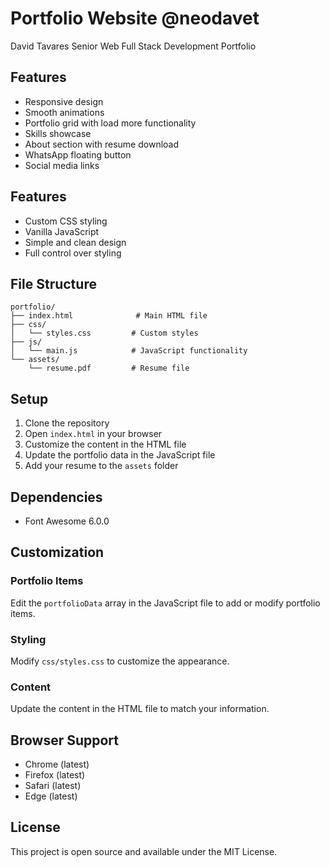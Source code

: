 # Portfolio Website @neodavet
David Tavares Senior Web Full Stack Development Portfolio

## Features

- Responsive design
- Smooth animations
- Portfolio grid with load more functionality
- Skills showcase
- About section with resume download
- WhatsApp floating button
- Social media links

## Features
- Custom CSS styling
- Vanilla JavaScript
- Simple and clean design
- Full control over styling

## File Structure

```
portfolio/
├── index.html              # Main HTML file
├── css/
│   └── styles.css         # Custom styles
├── js/
│   └── main.js            # JavaScript functionality
└── assets/
    └── resume.pdf         # Resume file
```

## Setup

1. Clone the repository
2. Open `index.html` in your browser
3. Customize the content in the HTML file
4. Update the portfolio data in the JavaScript file
5. Add your resume to the `assets` folder

## Dependencies
- Font Awesome 6.0.0

## Customization

### Portfolio Items
Edit the `portfolioData` array in the JavaScript file to add or modify portfolio items.

### Styling
Modify `css/styles.css` to customize the appearance.

### Content
Update the content in the HTML file to match your information.

## Browser Support

- Chrome (latest)
- Firefox (latest)
- Safari (latest)
- Edge (latest)

## License

This project is open source and available under the MIT License. 